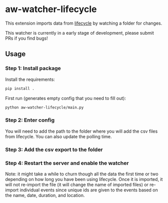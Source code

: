 aw-watcher-lifecycle
==================

This extension imports data from [lifecycle](https://apps.apple.com/us/app/life-cycle-track-your-time/id1064955217) by watching a folder for changes.

This watcher is currently in a early stage of development, please submit PRs if you find bugs!


## Usage

### Step 1: Install package

Install the requirements:

```sh
pip install .
```

First run (generates empty config that you need to fill out):
```sh
python aw-watcher-lifecycle/main.py
```

### Step 2: Enter config

You will need to add the path to the folder where you will add the csv files from lifecycle. You can also update the polling time.

### Step 3: Add the csv export to the folder

### Step 4: Restart the server and enable the watcher

Note: it might take a while to churn though all the data the first time or two depending on how long you have been using lifecycle. Once it is imported, it will not re-import the file (it will change the name of imported files) or re-import individual events since unique ids are given to the events based on the name, date, duration, and location.


